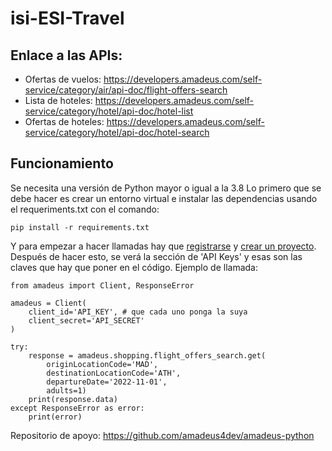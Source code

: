 # isi-ESI-Travel

## Enlace a las APIs:
  * Ofertas de vuelos: https://developers.amadeus.com/self-service/category/air/api-doc/flight-offers-search
  * Lista de hoteles: https://developers.amadeus.com/self-service/category/hotel/api-doc/hotel-list
  * Ofertas de hoteles: https://developers.amadeus.com/self-service/category/hotel/api-doc/hotel-search
  
## Funcionamiento
Se necesita una versión de Python mayor o igual a la 3.8
Lo primero que se debe hacer es crear un entorno virtual e instalar las dependencias usando el requeriments.txt con el comando:

    pip install -r requirements.txt
    
Y para empezar a hacer llamadas hay que [registrarse](https://developers.amadeus.com/register) y [crear un proyecto](https://developers.amadeus.com/my-apps). Después de hacer esto, se verá la sección de 'API Keys' y esas son las claves que hay que poner en el código. Ejemplo de llamada:

    from amadeus import Client, ResponseError

    amadeus = Client(
        client_id='API_KEY', # que cada uno ponga la suya
        client_secret='API_SECRET'
    )

    try:
        response = amadeus.shopping.flight_offers_search.get(
            originLocationCode='MAD',
            destinationLocationCode='ATH',
            departureDate='2022-11-01',
            adults=1)
        print(response.data)
    except ResponseError as error:
        print(error)
        
Repositorio de apoyo: https://github.com/amadeus4dev/amadeus-python
